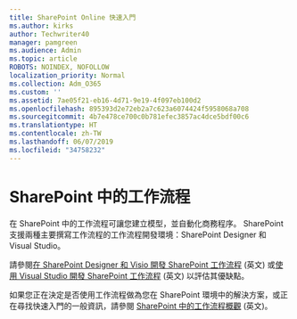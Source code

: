 ```yaml
---
title: SharePoint Online 快速入門
ms.author: kirks
author: Techwriter40
manager: pamgreen
ms.audience: Admin
ms.topic: article
ROBOTS: NOINDEX, NOFOLLOW
localization_priority: Normal
ms.collection: Adm_O365
ms.custom: ''
ms.assetid: 7ae05f21-eb16-4d71-9e19-4f097eb100d2
ms.openlocfilehash: 895393d2e72eb2a7c623a6074424f5958068a708
ms.sourcegitcommit: 4b7e478ce700c0b781efec3857ac4dce5bdf00c6
ms.translationtype: HT
ms.contentlocale: zh-TW
ms.lasthandoff: 06/07/2019
ms.locfileid: "34758232"
---
```

# <a name="workflows-in-sharepoint"></a>SharePoint 中的工作流程

在 SharePoint 中的工作流程可讓您建立模型，並自動化商務程序。 SharePoint 支援兩種主要撰寫工作流程的工作流程開發環境：SharePoint Designer 和 Visual Studio。 

請參閱[在 SharePoint Designer 和 Visio 開發 SharePoint 工作流程](https://docs.microsoft.com/sharepoint/dev/general-development/develop-sharepoint-workflows-using-visual-studio) (英文) 或[使用 Visual Studio 開發 SharePoint 工作流程](https://docs.microsoft.com/sharepoint/dev/general-development/develop-sharepoint-workflows-using-visual-studio) (英文) 以評估其優缺點。 

如果您正在決定是否使用工作流程做為您在 SharePoint 環境中的解決方案，或正在尋找快速入門的一般資訊，請參閱 [SharePoint 中的工作流程概觀](https://docs.microsoft.com/sharepoint/dev/general-development/get-started-with-workflows-in-sharepoint#overview-of-workflows-in-sharepoint) (英文)。